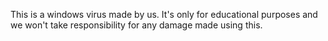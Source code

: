 This is a windows virus made by us. It's only for educational purposes and we won't take responsibility for any damage made using this.
